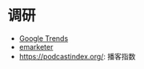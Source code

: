 # 调研

- [Google Trends](https://trends.google.com/trends/)
- [emarketer](https://www.emarketer.com/)
- https://podcastindex.org/: 播客指数
